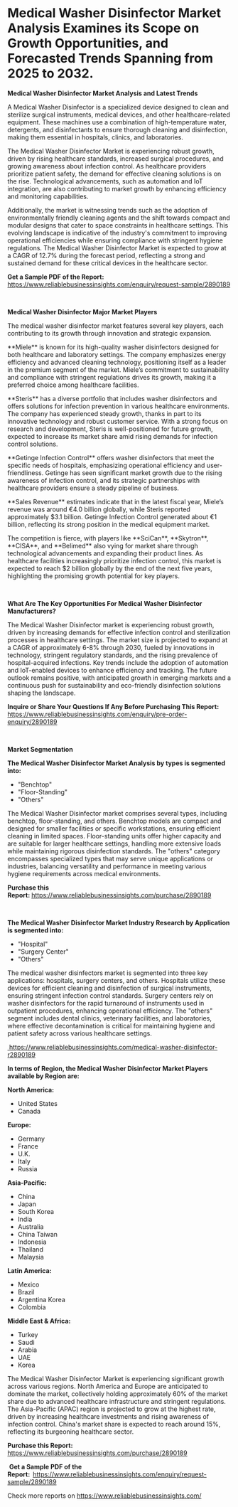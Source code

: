 <p><h1>Medical Washer Disinfector Market Analysis Examines its Scope on Growth Opportunities, and Forecasted Trends Spanning from 2025 to 2032.</h1></p><p><strong>Medical Washer Disinfector Market Analysis and Latest Trends</strong></p>
<p><p>A Medical Washer Disinfector is a specialized device designed to clean and sterilize surgical instruments, medical devices, and other healthcare-related equipment. These machines use a combination of high-temperature water, detergents, and disinfectants to ensure thorough cleaning and disinfection, making them essential in hospitals, clinics, and laboratories.</p><p>The Medical Washer Disinfector Market is experiencing robust growth, driven by rising healthcare standards, increased surgical procedures, and growing awareness about infection control. As healthcare providers prioritize patient safety, the demand for effective cleaning solutions is on the rise. Technological advancements, such as automation and IoT integration, are also contributing to market growth by enhancing efficiency and monitoring capabilities.</p><p>Additionally, the market is witnessing trends such as the adoption of environmentally friendly cleaning agents and the shift towards compact and modular designs that cater to space constraints in healthcare settings. This evolving landscape is indicative of the industry's commitment to improving operational efficiencies while ensuring compliance with stringent hygiene regulations. The Medical Washer Disinfector Market is expected to grow at a CAGR of 12.7% during the forecast period, reflecting a strong and sustained demand for these critical devices in the healthcare sector.</p></p>
<p><strong>Get a Sample PDF of the Report:&nbsp;</strong> <a href="https://www.reliablebusinessinsights.com/enquiry/request-sample/2890189?utm_campaign=3260&utm_medium=2&utm_source=Github&utm_content=ia&utm_term=14032025&utm_id=medical-washer-disinfector">https://www.reliablebusinessinsights.com/enquiry/request-sample/2890189</a></p>
<p>&nbsp;</p>
<p><strong>Medical Washer Disinfector Major Market Players</strong></p>
<p><p>The medical washer disinfector market features several key players, each contributing to its growth through innovation and strategic expansion. </p><p>**Miele** is known for its high-quality washer disinfectors designed for both healthcare and laboratory settings. The company emphasizes energy efficiency and advanced cleaning technology, positioning itself as a leader in the premium segment of the market. Miele’s commitment to sustainability and compliance with stringent regulations drives its growth, making it a preferred choice among healthcare facilities.</p><p>**Steris** has a diverse portfolio that includes washer disinfectors and offers solutions for infection prevention in various healthcare environments. The company has experienced steady growth, thanks in part to its innovative technology and robust customer service. With a strong focus on research and development, Steris is well-positioned for future growth, expected to increase its market share amid rising demands for infection control solutions.</p><p>**Getinge Infection Control** offers washer disinfectors that meet the specific needs of hospitals, emphasizing operational efficiency and user-friendliness. Getinge has seen significant market growth due to the rising awareness of infection control, and its strategic partnerships with healthcare providers ensure a steady pipeline of business. </p><p>**Sales Revenue** estimates indicate that in the latest fiscal year, Miele’s revenue was around €4.0 billion globally, while Steris reported approximately $3.1 billion. Getinge Infection Control generated about €1 billion, reflecting its strong position in the medical equipment market.</p><p>The competition is fierce, with players like **SciCan**, **Skytron**, **CISA**, and **Belimed** also vying for market share through technological advancements and expanding their product lines. As healthcare facilities increasingly prioritize infection control, this market is expected to reach $2 billion globally by the end of the next five years, highlighting the promising growth potential for key players.</p></p>
<p>&nbsp;</p>
<p><strong>What Are The Key Opportunities For Medical Washer Disinfector Manufacturers?</strong></p>
<p><p>The Medical Washer Disinfector market is experiencing robust growth, driven by increasing demands for effective infection control and sterilization processes in healthcare settings. The market size is projected to expand at a CAGR of approximately 6-8% through 2030, fueled by innovations in technology, stringent regulatory standards, and the rising prevalence of hospital-acquired infections. Key trends include the adoption of automation and IoT-enabled devices to enhance efficiency and tracking. The future outlook remains positive, with anticipated growth in emerging markets and a continuous push for sustainability and eco-friendly disinfection solutions shaping the landscape.</p></p>
<p><strong>Inquire or Share Your Questions If Any Before Purchasing This Report:</strong> <a href="https://www.reliablebusinessinsights.com/enquiry/pre-order-enquiry/2890189?utm_campaign=3260&utm_medium=2&utm_source=Github&utm_content=ia&utm_term=14032025&utm_id=medical-washer-disinfector">https://www.reliablebusinessinsights.com/enquiry/pre-order-enquiry/2890189</a></p>
<p>&nbsp;</p>
<p><strong>Market Segmentation</strong></p>
<p><strong>The Medical Washer Disinfector Market Analysis by types is segmented into:</strong></p>
<p><ul><li>"Benchtop"</li><li>"Floor-Standing"</li><li>"Others"</li></ul></p>
<p><p>The Medical Washer Disinfector market comprises several types, including benchtop, floor-standing, and others. Benchtop models are compact and designed for smaller facilities or specific workstations, ensuring efficient cleaning in limited spaces. Floor-standing units offer higher capacity and are suitable for larger healthcare settings, handling more extensive loads while maintaining rigorous disinfection standards. The "others" category encompasses specialized types that may serve unique applications or industries, balancing versatility and performance in meeting various hygiene requirements across medical environments.</p></p>
<p><strong>Purchase this Report:&nbsp;</strong><a href="https://www.reliablebusinessinsights.com/purchase/2890189?utm_campaign=3260&utm_medium=2&utm_source=Github&utm_content=ia&utm_term=14032025&utm_id=medical-washer-disinfector">https://www.reliablebusinessinsights.com/purchase/2890189</a></p>
<p>&nbsp;</p>
<p><strong>The Medical Washer Disinfector Market Industry Research by Application is segmented into:</strong></p>
<p><ul><li>"Hospital"</li><li>"Surgery Center"</li><li>"Others"</li></ul></p>
<p><p>The medical washer disinfectors market is segmented into three key applications: hospitals, surgery centers, and others. Hospitals utilize these devices for efficient cleaning and disinfection of surgical instruments, ensuring stringent infection control standards. Surgery centers rely on washer disinfectors for the rapid turnaround of instruments used in outpatient procedures, enhancing operational efficiency. The "others" segment includes dental clinics, veterinary facilities, and laboratories, where effective decontamination is critical for maintaining hygiene and patient safety across various healthcare settings.</p></p>
<p><a href="https://www.reliablebusinessinsights.com/medical-washer-disinfector-r2890189?utm_campaign=3260&utm_medium=2&utm_source=Github&utm_content=ia&utm_term=14032025&utm_id=medical-washer-disinfector">&nbsp;https://www.reliablebusinessinsights.com/medical-washer-disinfector-r2890189</a></p>
<p><strong>In terms of Region, the Medical Washer Disinfector Market Players available by Region are:</strong></p>
<p>
    <p> <strong> North America: </strong>
        <ul>
            <li>United States</li>
            <li>Canada</li>
        </ul>
        </p> 
    <p> <strong> Europe: </strong>
        <ul>
            <li>Germany</li>
            <li>France</li>
            <li>U.K.</li>
            <li>Italy</li>
            <li>Russia</li>
        </ul>
        </p> 
    <p> <strong> Asia-Pacific: </strong>
        <ul>
            <li>China</li>
            <li>Japan</li>
            <li>South Korea</li>
            <li>India</li>
            <li>Australia</li>
            <li>China Taiwan</li>
            <li>Indonesia</li>
            <li>Thailand</li>
            <li>Malaysia</li>
        </ul>
        </p> 
    <p> <strong> Latin America: </strong>
        <ul>
            <li>Mexico</li>
            <li>Brazil</li>
            <li>Argentina Korea</li>
            <li>Colombia</li>
        </ul>
        </p> 
    <p> <strong> Middle East & Africa: </strong>
        <ul>
            <li>Turkey</li>
            <li>Saudi</li>
            <li>Arabia</li>
            <li>UAE</li>
            <li>Korea</li>
        </ul>
    </p>
    </p>
<p><p>The Medical Washer Disinfector Market is experiencing significant growth across various regions. North America and Europe are anticipated to dominate the market, collectively holding approximately 60% of the market share due to advanced healthcare infrastructure and stringent regulations. The Asia-Pacific (APAC) region is projected to grow at the highest rate, driven by increasing healthcare investments and rising awareness of infection control. China's market share is expected to reach around 15%, reflecting its burgeoning healthcare sector.</p></p>
<p><strong>Purchase this Report: </strong><a href="https://www.reliablebusinessinsights.com/purchase/2890189?utm_campaign=3260&utm_medium=2&utm_source=Github&utm_content=ia&utm_term=14032025&utm_id=medical-washer-disinfector">https://www.reliablebusinessinsights.com/purchase/2890189</a></p>
<p>&nbsp;<strong>Get a Sample PDF of the Report:&nbsp;&nbsp;</strong><a href="https://www.reliablebusinessinsights.com/enquiry/request-sample/2890189?utm_campaign=3260&utm_medium=2&utm_source=Github&utm_content=ia&utm_term=14032025&utm_id=medical-washer-disinfector">https://www.reliablebusinessinsights.com/enquiry/request-sample/2890189</a></p>
<p><strong></strong></p>
<p>Check more reports on <a href="https://www.reliablebusinessinsights.com/?utm_campaign=3260&utm_medium=2&utm_source=Github&utm_content=ia&utm_term=14032025&utm_id=medical-washer-disinfector">https://www.reliablebusinessinsights.com/</a></p>